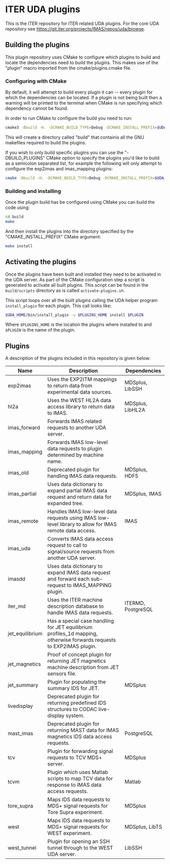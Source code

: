 # ITER UDA plugins

This is the ITER repository for ITER related UDA plugins. For the core UDA repository
see https://git.iter.org/projects/IMAS/repos/uda/browse.

## Building the plugins

This plugin repository uses CMake to configure which plugins to build and locate the dependencies need to build the
plugins. This makes use of the "plugin" macro imported from the cmake/plugins.cmake file.

### Configuring with CMake

By default, it will attempt to build every plugin it can -- every plugin for which the dependencies can be located. If
a plugin is not being built then a warning will be printed to the terminal when CMake is run specifying which dependency
cannot be found.

In order to run CMake to configure the build you need to run:

```bash
cmake3 -Bbuild -H. -DCMAKE_BUILD_TYPE=Debug -DCMAKE_INSTALL_PREFIX=$UDA_HOME
```

This will create a directory called "build" that containis all the GNU makefiles required to build the plugins.

If you wish to only build specific plugins you can use the "-DBUILD_PLUGINS" CMake option to specify the plugins you'd
like to build as a semicolon separated list, for example the following will only attempt to configure the exp2imas and 
imas_mapping plugins:

```bash
cmake -Bbuild -H. -DCMAKE_BUILD_TYPE=Debug -DCMAKE_INSTALL_PREFIX=$UDA_HOME -DBUILD_PLUGINS="exp2imas;imas_mapping"
```

### Building and installing

Once the plugin build has be configured using CMake you can build the code using:

```bash
cd build
make
```

And then install the plugins into the directory specified by the "CMAKE_INSTALL_PREFIX" CMake argument:

```bash
make install
```

## Activating the plugins

Once the plugins have been built and installed they need to be activated in the UDA server. As part of the CMake
configuration step a script is generated to activate all built plugins. This script can be found in the `build/scripts`
directory as is called `activate-plugins.sh`.

This script loops over all the built plugins calling the UDA helper program `install_plugin` for each plugin. This call
looks like:

```bash
$UDA_HOME/bin/install_plugin -u $PLUGINS_HOME install $PLUGIN
```

Where `$PLUGINS_HOME` is the location the plugins where installed to and `$PLUGIN` is the name of the plugin.

## Plugins

A description of the plugins included in this repository is given below:

| Name            | Description                                                                                                          | Dependencies       |
|-----------------|----------------------------------------------------------------------------------------------------------------------|--------------------|
| exp2imas        | Uses the EXP2ITM mappings to return data from experimental data sources.                                             | MDSplus, LibSSH    |
| hl2a            | Uses the WEST HL2A data access library to return data to IMAS.                                                       | MDSplus, LibHL2A   |
| imas_forward    | Forwards IMAS related requests to another UDA server.                                                                |                    |
| imas_mapping    | Forwards IMAS low-level data requests to plugin determined by machine name.                                          |                    |
| imas_old        | Deprecated plugin for handling IMAS data requests.                                                                   | MDSplus, HDF5      |
| imas_partial    | Uses data dictionary to expand partial IMAS data request and return data for expanded tree.                          | MDSplus, IMAS      |
| imas_remote     | Handles IMAS low-level data requests using IMAS low-level library to allow for IMAS remote data access.              | IMAS               |
| imas_uda        | Converts IMAS data access request to call to signal/source requests from another UDA server.                         |                    |
| imasdd          | Uses data dictionary to expand IMAS data request and forward each sub-request to IMAS_MAPPING plugin.                |                    |
| iter_md         | Uses the ITER machine description database to handle IMAS data requests.                                             | ITERMD, PostgreSQL |
| jet_equilibrium | Has a special case handling for JET equilibrium profiles_1d mapping, otherwise forwards requests to EXP2IMAS plugin. |                    |
| jet_magnetics   | Proof of concept plugin for returning JET magnetics machine description from JET sensors file.                       |                    |
| jet_summary     | Plugin for populating the summary IDS for JET.                                                                       | MDSplus            |
| livedisplay     | Deprecated plugin for returning predefined IDS structures to CODAC live-display system.                              |                    |
| mast_imas       | Deprecated plugin for returning MAST data for IMAS magnetics IDS data access requests.                               | PostgreSQL         |
| tcv             | Plugin for forwarding signal requests to TCV MDS+ server.                                                            | MDSplus            |
| tcvm            | Plugin which uses Matlab scripts to map TCV data for response to IMAS data access requests.                          | Matlab             |
| tore_supra      | Maps IDS data requests to MDS+ signal requests for Tore Supra experiment.                                            | MDSplus            |
| west            | Maps IDS data requests to MDS+ signal requests for WEST experiment.                                                  | MDSplus, LibTS     |
| west_tunnel     | Plugin for opening an SSH tunnel through to the WEST UDA server.                                                     | LibSSH             |

